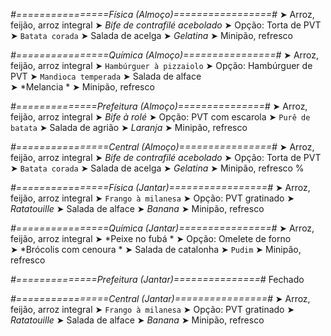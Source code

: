 
*#================Física (Almoço)=================#*
➤ Arroz, feijão, arroz integral
➤ *Bife de contrafilé acebolado*
➤ Opção: Torta de PVT
➤ `Batata corada`
➤ Salada de acelga
➤ *Gelatina*
➤ Minipão, refresco

*#================Química (Almoço)================#*
➤ Arroz, feijão, arroz integral
➤ `Hambúrguer à pizzaiolo`
➤ Opção: Hambúrguer de PVT
➤ `Mandioca temperada`
➤ Salada de alface  
➤ *Melancia   *
➤ Minipão, refresco

*#==============Prefeitura (Almoço)===============#*
➤ Arroz, feijão, arroz integral
➤ *Bife à rolé*
➤ Opção: PVT com escarola
➤ `Purê de batata`
➤ Salada de agrião
➤ *Laranja*
➤ Minipão, refresco

*#================Central (Almoço)================#*
➤ Arroz, feijão, arroz integral
➤ *Bife de contrafilé acebolado*
➤ Opção: Torta de PVT
➤ `Batata corada`
➤ Salada de acelga
➤ *Gelatina*
➤ Minipão, refresco
%

*#================Física (Jantar)=================#*
➤ Arroz, feijão, arroz integral
➤ `Frango à milanesa`
➤ Opção: PVT gratinado
➤ *Ratatouille*
➤ Salada de alface
➤ *Banana*
➤ Minipão, refresco

*#================Química (Jantar)================#*
➤ Arroz, feijão, arroz integral
➤ *Peixe no fubá *
➤ Opção: Omelete de forno  
➤ *Brócolis com cenoura *
➤ Salada de catalonha 
➤ `Pudim`
➤ Minipão, refresco

*#==============Prefeitura (Jantar)===============#*
Fechado

*#================Central (Jantar)================#*
➤ Arroz, feijão, arroz integral
➤ `Frango à milanesa`
➤ Opção: PVT gratinado
➤ *Ratatouille*
➤ Salada de alface
➤ *Banana*
➤ Minipão, refresco
